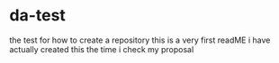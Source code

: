 # da-test
the test for how to create a repository
this is a very first readME i have actually created
this the time i check my proposal

